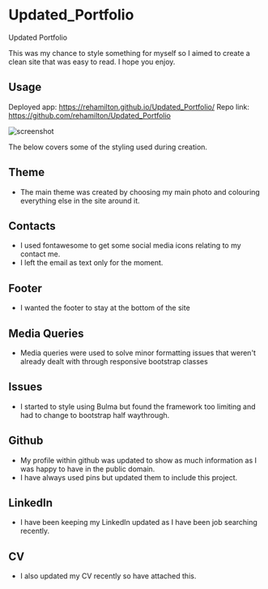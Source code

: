 # Updated_Portfolio
Updated Portfolio


This was my chance to style something for myself so I aimed to create a clean site that was easy to read. I hope you enjoy.


## Usage

Deployed app: <https://rehamilton.github.io/Updated_Portfolio/>
Repo link: <https://github.com/rehamilton/Updated_Portfolio>

![screenshot](https://github.com/rehamilton/Updated_Portfolio/blob/master/readme_assets/site.PNG)


The below covers some of the styling used during creation.

## Theme
- The main theme was created by choosing my main photo and colouring everything else in the site around it. 

## Contacts
- I used fontawesome to get some social media icons relating to my contact me.
- I left the email as text only for the moment.

## Footer
- I wanted the footer to stay at the bottom of the site

## Media Queries
- Media queries were used to solve minor formatting issues that weren't already dealt with through responsive bootstrap classes

## Issues
- I started to style using Bulma but found the framework too limiting and had to change to bootstrap half waythrough.

## Github
- My profile within github was updated to show as much information as I was happy to have in the public domain.
- I have always used pins but updated them to include this project.

## LinkedIn
- I have been keeping my LinkedIn updated as I have been job searching recently.

## CV
- I also updated my CV recently so have attached this.
